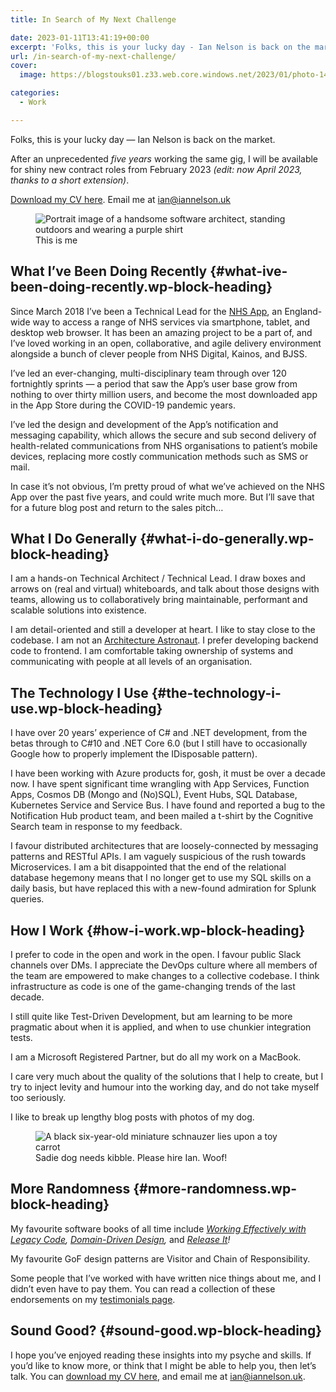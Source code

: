 ```yaml
---
title: In Search of My Next Challenge

date: 2023-01-11T13:41:19+00:00
excerpt: 'Folks, this is your lucky day - Ian Nelson is back on the market'
url: /in-search-of-my-next-challenge/
cover: 
  image: https://blogstouks01.z33.web.core.windows.net/2023/01/photo-1484788984921-03950022c9ef.jpg

categories:
  - Work

---
```

Folks, this is your lucky day — Ian Nelson is back on the market.

After an unprecedented _five years_ working the same gig, I will be available for shiny new contract roles from February 2023 _(edit: now April 2023, thanks to a short extension)_.

[Download my CV here][1]. Email me at <ian@iannelson.uk> 

<div class="wp-block-image">
  <figure class="aligncenter"><img decoding="async" src="https://blogstouks01.z33.web.core.windows.net/2023/08/IMG_0254-1.jpg" alt="Portrait image of a handsome software architect, standing outdoors and wearing a purple shirt" /><figcaption class="wp-element-caption">This is me</figcaption></figure>
</div>

## What I’ve Been Doing Recently {#what-ive-been-doing-recently.wp-block-heading}

Since March 2018 I’ve been a Technical Lead for the [NHS App][2], an England-wide way to access a range of NHS services via smartphone, tablet, and desktop web browser. It has been an amazing project to be a part of, and I’ve loved working in an open, collaborative, and agile delivery environment alongside a bunch of clever people from NHS Digital, Kainos, and BJSS.

I’ve led an ever-changing, multi-disciplinary team through over 120 fortnightly sprints — a period that saw the App’s user base grow from nothing to over thirty million users, and become the most downloaded app in the App Store during the COVID-19 pandemic years.

I’ve led the design and development of the App’s notification and messaging capability, which allows the secure and sub second delivery of health-related communications from NHS organisations to patient’s mobile devices, replacing more costly communication methods such as SMS or mail.

In case it’s not obvious, I’m pretty proud of what we’ve achieved on the NHS App over the past five years, and could write much more. But I’ll save that for a future blog post and return to the sales pitch&#8230;

## What I Do Generally {#what-i-do-generally.wp-block-heading}

I am a hands-on Technical Architect / Technical Lead. I draw boxes and arrows on (real and virtual) whiteboards, and talk about those designs with teams, allowing us to collaboratively bring maintainable, performant and scalable solutions into existence.

I am detail-oriented and still a developer at heart. I like to stay close to the codebase. I am not an [Architecture Astronaut][3]. I prefer developing backend code to frontend. I am comfortable taking ownership of systems and communicating with people at all levels of an organisation.

## The Technology I Use {#the-technology-i-use.wp-block-heading}

I have over 20 years’ experience of C# and .NET development, from the betas through to C#10 and .NET Core 6.0 (but I still have to occasionally Google how to properly implement the IDisposable pattern).

I have been working with Azure products for, gosh, it must be over a decade now. I have spent significant time wrangling with App Services, Function Apps, Cosmos DB (Mongo and (No)SQL), Event Hubs, SQL Database, Kubernetes Service and Service Bus. I have found and reported a bug to the Notification Hub product team, and been mailed a t-shirt by the Cognitive Search team in response to my feedback.

I favour distributed architectures that are loosely-connected by messaging patterns and RESTful APIs. I am vaguely suspicious of the rush towards Microservices. I am a bit disappointed that the end of the relational database hegemony means that I no longer get to use my SQL skills on a daily basis, but have replaced this with a new-found admiration for Splunk queries.

## How I Work {#how-i-work.wp-block-heading}

I prefer to code in the open and work in the open. I favour public Slack channels over DMs. I appreciate the DevOps culture where all members of the team are empowered to make changes to a collective codebase. I think infrastructure as code is one of the game-changing trends of the last decade.

I still quite like Test-Driven Development, but am learning to be more pragmatic about when it is applied, and when to use chunkier integration tests.

I am a Microsoft Registered Partner, but do all my work on a MacBook.

I care very much about the quality of the solutions that I help to create, but I try to inject levity and humour into the working day, and do not take myself too seriously.

I like to break up lengthy blog posts with photos of my dog.

<div class="wp-block-image">
  <figure class="aligncenter size-large"><img decoding="async" src="https://blogstouks01.z33.web.core.windows.net/2023/08/IMG_0221.jpg" alt="A black six-year-old miniature schnauzer lies upon a toy carrot" /><figcaption class="wp-element-caption">Sadie dog needs kibble. Please hire Ian. Woof!</figcaption></figure>
</div>

## More Randomness {#more-randomness.wp-block-heading}

My favourite software books of all time include _[Working Effectively with Legacy Code][4], [Domain-Driven Design][5],_ and _[Release It][6]!_ 

My favourite GoF design patterns are Visitor and Chain of Responsibility.

Some people that I’ve worked with have written nice things about me, and I didn’t even have to pay them. You can read a collection of these endorsements on my [testimonials page][7].

## Sound Good? {#sound-good.wp-block-heading}

I hope you’ve enjoyed reading these insights into my psyche and skills. If you’d like to know more, or think that I might be able to help you, then let’s talk. You can [download my CV here][1], and email me at <ian@iannelson.uk>.

 [1]: https://files.iannelson.uk/iannelson.pdf
 [2]: https://www.nhs.uk/nhs-app/
 [3]: https://www.joelonsoftware.com/2001/04/21/dont-let-architecture-astronauts-scare-you/
 [4]: https://amzn.to/3XqhrLr
 [5]: https://amzn.to/3ZE8zDV
 [6]: https://amzn.to/3QzeaqW
 [7]: https://blog.iannelson.uk/testimonials/